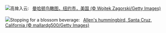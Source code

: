 ![](https://www.bing.com/th?id=OHR.ManhattanAerial_ZH-CN0036686873_UHD.jpg&w=1000)高耸入云:&nbsp;&ensp;[曼哈顿鸟瞰图，纽约市，美国 (© Wojtek Zagorski/Getty Images)](https://www.bing.com/th?id=OHR.ManhattanAerial_ZH-CN0036686873_UHD.jpg)
<br><br/>
![](https://www.bing.com/th?id=OHR.TinyHummer_EN-US3171586787_UHD.jpg&w=1000)Stopping for a blossom beverage:&nbsp;&ensp;[Allen's hummingbird, Santa Cruz, California (© mallardg500/Getty Images)](https://www.bing.com/th?id=OHR.TinyHummer_EN-US3171586787_UHD.jpg)
<br><br/>
